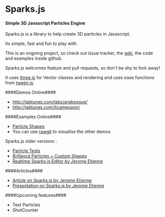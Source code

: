 Sparks.js
=========
#### Simple 3D Javascript Particles Engine ####

Sparks.js is a library to help create 3D particles in Javascript.

Its simple, fast and fun to play with.

This is an ongoing project, so check out issue tracker, the [wiki](https://github.com/zz85/sparks.js/wiki), the code and examples inside github.

Sparks.js welcomes feature and pull requests, so don't be shy to fork away!

It uses [three.js](https://github.com/mrdoob/three.js) for Vector classes and rendering and uses ease functions from [tween.js](https://github.com/sole/tween.js/).

####Demos Online####
- http://jabtunes.com/labs/arabesque/
- http://jabtunes.com/itcameupon/

####Examples Online####
- [Particle Shapes](https://cdn.rawgit.com/Baccanno/sparks.js/master/examples/canvas_particles_shapes.html)
- You can use [rawgit](https://rawgit.com/) to visualise the other demos

Sparks.js older versions :
- [Particle Tests](http://jsdo.it/zz85/27tB/fullscreen)
- [Brillance Particles + Custom Shapes](http://jsdo.it/zz85/x8Gf)
- [Realtime Sparks.js Editor by Jerome Etienne](https://github.com/jeromeetienne/sparkseditor) 

####Articles####
- [Article on Sparks.js by Jerome Etienne](http://learningthreejs.com/blog/2011/12/14/particles-introduction-to-sparks-js/)
- [Presentation on Sparks.js by Jerome Etienne](https://github.com/jeromeetienne/slides-sparks.js)

####Upcoming features####
- Text Particles
- ShotCounter


